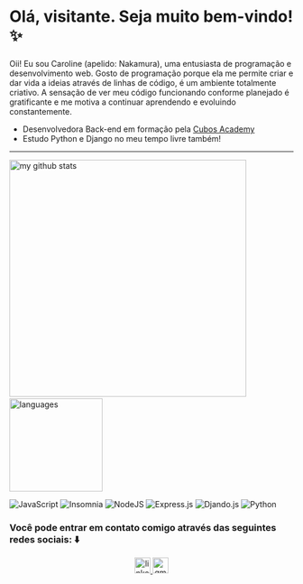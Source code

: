 <h1 align="left">Olá, visitante. Seja muito bem-vindo! ✨</h1>

###
Oii! Eu sou Caroline (apelido: Nakamura), uma entusiasta de programação e desenvolvimento web. Gosto de programação porque ela me permite criar e dar vida a ideias através de linhas de código, é um ambiente totalmente criativo. A sensação de ver meu código funcionando conforme planejado é gratificante e me motiva a continuar aprendendo e evoluindo constantemente.

- Desenvolvedora Back-end em formação pela [Cubos Academy](https://cubos.academy/)
- Estudo Python e Django no meu tempo livre também!
---

<p align="left">
<img src="https://github-readme-stats.vercel.app/api?username=CNakamura20&show_icons=true&theme=dark" alt="my github stats" width="420"/>&nbsp;<img src="https://github-readme-stats.vercel.app/api/top-langs/?username=CNakamura20&layout=compact&theme=dark" alt="languages" height="165">
</p>

![JavaScript](https://img.shields.io/badge/javascript-%23323330.svg?style=for-the-badge&logo=javascript&logoColor=%23F7DF1E) ![Insomnia](https://img.shields.io/badge/Insomnia-black?style=for-the-badge&logo=insomnia&logoColor=5849BE) ![NodeJS](https://img.shields.io/badge/node.js-6DA55F?style=for-the-badge&logo=node.js&logoColor=white) ![Express.js](https://img.shields.io/badge/express.js-%23404d59.svg?style=for-the-badge&logo=express&logoColor=%2361DAFB) ![Djando.js](https://img.shields.io/badge/Django-092E20?style=for-the-badge&logo=django&logoColor=white) ![Python](https://img.shields.io/badge/Python-14354C?style=for-the-badge&logo=python&logoColor=white)

###

### Você pode entrar em contato comigo através das seguintes redes sociais: ⬇️
  
<div align="center">
  <a href="https://www.linkedin.com/in/caroline-santos-638170174/" target="_blank">
    <img src="https://img.shields.io/static/v1?message=LinkedIn&logo=linkedin&label=&color=0077B5&logoColor=white&labelColor=&style=flat" height="28" alt="linkedin logo"  />
  </a>
  <a href="carolinesantosmorais80@gmail.com" target="_blank">
    <img src="https://img.shields.io/static/v1?message=Gmail&logo=gmail&label=&color=D14836&logoColor=white&labelColor=&style=flat" height="28" alt="gmail logo"  />
  </a>
</div>
